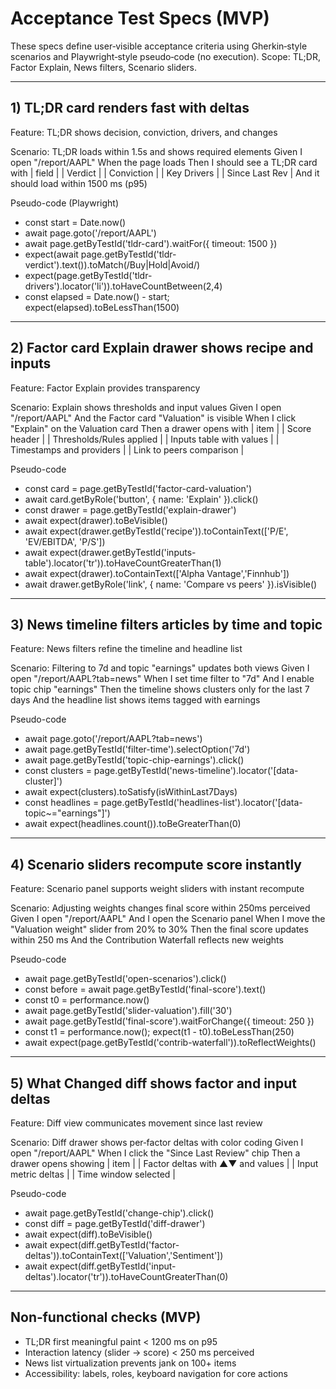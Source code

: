 # Acceptance Test Specs (MVP)

These specs define user‑visible acceptance criteria using Gherkin‑style scenarios and Playwright‑style pseudo‑code (no execution). Scope: TL;DR, Factor Explain, News filters, Scenario sliders.

---

## 1) TL;DR card renders fast with deltas

Feature: TL;DR shows decision, conviction, drivers, and changes

Scenario: TL;DR loads within 1.5s and shows required elements
  Given I open "/report/AAPL"
  When the page loads
  Then I should see a TL;DR card with
    | field          |
    | Verdict        |
    | Conviction     |
    | Key Drivers    |
    | Since Last Rev |
  And it should load within 1500 ms (p95)

Pseudo-code (Playwright)
- const start = Date.now()
- await page.goto('/report/AAPL')
- await page.getByTestId('tldr-card').waitFor({ timeout: 1500 })
- expect(await page.getByTestId('tldr-verdict').text()).toMatch(/Buy|Hold|Avoid/)
- expect(page.getByTestId('tldr-drivers').locator('li')).toHaveCountBetween(2,4)
- const elapsed = Date.now() - start; expect(elapsed).toBeLessThan(1500)

---

## 2) Factor card Explain drawer shows recipe and inputs

Feature: Factor Explain provides transparency

Scenario: Explain shows thresholds and input values
  Given I open "/report/AAPL"
  And the Factor card "Valuation" is visible
  When I click "Explain" on the Valuation card
  Then a drawer opens with
    | item                       |
    | Score header               |
    | Thresholds/Rules applied   |
    | Inputs table with values   |
    | Timestamps and providers   |
    | Link to peers comparison   |

Pseudo-code
- const card = page.getByTestId('factor-card-valuation')
- await card.getByRole('button', { name: 'Explain' }).click()
- const drawer = page.getByTestId('explain-drawer')
- await expect(drawer).toBeVisible()
- await expect(drawer.getByTestId('recipe')).toContainText(['P/E', 'EV/EBITDA', 'P/S'])
- await expect(drawer.getByTestId('inputs-table').locator('tr')).toHaveCountGreaterThan(1)
- await expect(drawer).toContainText(['Alpha Vantage','Finnhub'])
- await drawer.getByRole('link', { name: 'Compare vs peers' }).isVisible()

---

## 3) News timeline filters articles by time and topic

Feature: News filters refine the timeline and headline list

Scenario: Filtering to 7d and topic "earnings" updates both views
  Given I open "/report/AAPL?tab=news"
  When I set time filter to "7d"
  And I enable topic chip "earnings"
  Then the timeline shows clusters only for the last 7 days
  And the headline list shows items tagged with earnings

Pseudo-code
- await page.goto('/report/AAPL?tab=news')
- await page.getByTestId('filter-time').selectOption('7d')
- await page.getByTestId('topic-chip-earnings').click()
- const clusters = page.getByTestId('news-timeline').locator('[data-cluster]')
- await expect(clusters).toSatisfy(isWithinLast7Days)
- const headlines = page.getByTestId('headlines-list').locator('[data-topic~="earnings"]')
- await expect(headlines.count()).toBeGreaterThan(0)

---

## 4) Scenario sliders recompute score instantly

Feature: Scenario panel supports weight sliders with instant recompute

Scenario: Adjusting weights changes final score within 250ms perceived
  Given I open "/report/AAPL"
  And I open the Scenario panel
  When I move the "Valuation weight" slider from 20% to 30%
  Then the final score updates within 250 ms
  And the Contribution Waterfall reflects new weights

Pseudo-code
- await page.getByTestId('open-scenarios').click()
- const before = await page.getByTestId('final-score').text()
- const t0 = performance.now()
- await page.getByTestId('slider-valuation').fill('30')
- await page.getByTestId('final-score').waitForChange({ timeout: 250 })
- const t1 = performance.now(); expect(t1 - t0).toBeLessThan(250)
- await expect(page.getByTestId('contrib-waterfall')).toReflectWeights()

---

## 5) What Changed diff shows factor and input deltas

Feature: Diff view communicates movement since last review

Scenario: Diff drawer shows per‑factor deltas with color coding
  Given I open "/report/AAPL"
  When I click the "Since Last Review" chip
  Then a drawer opens showing
    | item                        |
    | Factor deltas with ▲▼ and values |
    | Input metric deltas           |
    | Time window selected          |

Pseudo-code
- await page.getByTestId('change-chip').click()
- const diff = page.getByTestId('diff-drawer')
- await expect(diff).toBeVisible()
- await expect(diff.getByTestId('factor-deltas')).toContainText(['Valuation','Sentiment'])
- await expect(diff.getByTestId('input-deltas').locator('tr')).toHaveCountGreaterThan(0)

---

## Non‑functional checks (MVP)
- TL;DR first meaningful paint < 1200 ms on p95
- Interaction latency (slider → score) < 250 ms perceived
- News list virtualization prevents jank on 100+ items
- Accessibility: labels, roles, keyboard navigation for core actions

